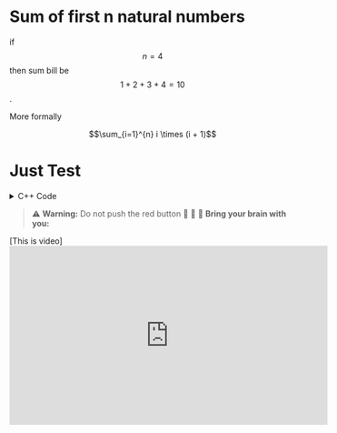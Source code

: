 # Sum of first n natural numbers
if $$n = 4$$ then sum bill be $$1 + 2 + 3 + 4 = 10$$.

More formally

$$\sum_{i=1}^{n} i \times (i + 1)$$

# Just Test

<details>
  <summary> C++ Code </summary>
  
  ```c++
  #include <bits/stdc++.h>
  using namespace std;
  int main() {
        int n;
        cin >> n;
        int arr[n];
        for (int i = 0; i < n; i++) {
            cin >> arr[i];
        }
        int sum = 0;
        for (int i = 0; i < n; i++) {
            sum += arr[i];
        }
        cout << sum;
        return 0;
  }
  ```
</details>

> :warning: **Warning:** Do not push the red button
> :brain: :brain: :brain: **Bring your brain with you:**

[This is video]<iframe width="560" height="315" src="https://www.youtube.com/embed/pFPrxL8ZidY" title="YouTube video player" frameborder="0" allow="accelerometer; autoplay; clipboard-write; encrypted-media; gyroscope; picture-in-picture" allowfullscreen></iframe>
